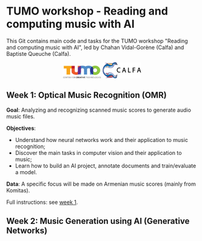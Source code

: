 # TUMO workshop - Reading and computing music with AI

This Git contains main code and tasks for the TUMO workshop "Reading and computing music with AI", led by Chahan Vidal-Gorène (Calfa) and Baptiste Queuche (Calfa).

<p align="center">
<img src="assets/Tumo-Logo.jpg" width="20%"/>  <img src="assets/logo-noir-texte-droite.png" width="20%"/>
</p>

## Week 1: Optical Music Recognition (OMR)

**Goal**: Analyzing and recognizing scanned music scores to generate audio music files.

**Objectives**:
- Understand how neural networks work and their application to music recognition;
- Discover the main tasks in computer vision and their application to music;
- Learn how to build an AI project, annotate documents and train/evaluate a model.

**Data**: A specific focus will be made on Armenian music scores (mainly from Komitas).

Full instructions: see [week 1](week1/README.md).

## Week 2: Music Generation using AI (Generative Networks)